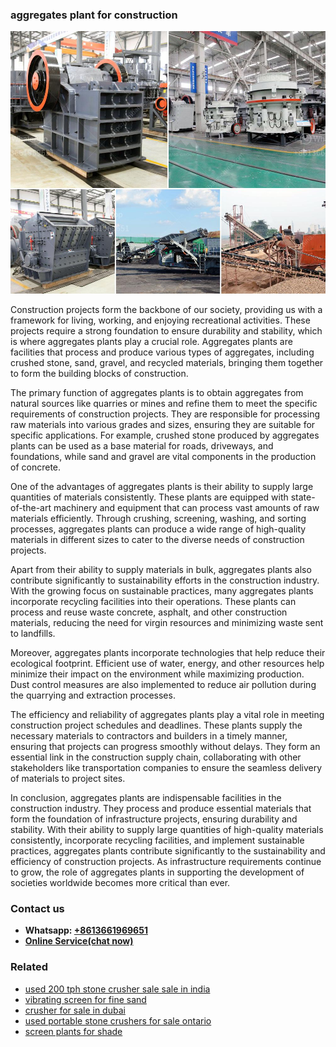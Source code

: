<h3>aggregates plant for construction</h3><img src='1708497202.jpg' alt=''><p>Construction projects form the backbone of our society, providing us with a framework for living, working, and enjoying recreational activities. These projects require a strong foundation to ensure durability and stability, which is where aggregates plants play a crucial role. Aggregates plants are facilities that process and produce various types of aggregates, including crushed stone, sand, gravel, and recycled materials, bringing them together to form the building blocks of construction.</p><p>The primary function of aggregates plants is to obtain aggregates from natural sources like quarries or mines and refine them to meet the specific requirements of construction projects. They are responsible for processing raw materials into various grades and sizes, ensuring they are suitable for specific applications. For example, crushed stone produced by aggregates plants can be used as a base material for roads, driveways, and foundations, while sand and gravel are vital components in the production of concrete.</p><p>One of the advantages of aggregates plants is their ability to supply large quantities of materials consistently. These plants are equipped with state-of-the-art machinery and equipment that can process vast amounts of raw materials efficiently. Through crushing, screening, washing, and sorting processes, aggregates plants can produce a wide range of high-quality materials in different sizes to cater to the diverse needs of construction projects.</p><p>Apart from their ability to supply materials in bulk, aggregates plants also contribute significantly to sustainability efforts in the construction industry. With the growing focus on sustainable practices, many aggregates plants incorporate recycling facilities into their operations. These plants can process and reuse waste concrete, asphalt, and other construction materials, reducing the need for virgin resources and minimizing waste sent to landfills.</p><p>Moreover, aggregates plants incorporate technologies that help reduce their ecological footprint. Efficient use of water, energy, and other resources help minimize their impact on the environment while maximizing production. Dust control measures are also implemented to reduce air pollution during the quarrying and extraction processes.</p><p>The efficiency and reliability of aggregates plants play a vital role in meeting construction project schedules and deadlines. These plants supply the necessary materials to contractors and builders in a timely manner, ensuring that projects can progress smoothly without delays. They form an essential link in the construction supply chain, collaborating with other stakeholders like transportation companies to ensure the seamless delivery of materials to project sites.</p><p>In conclusion, aggregates plants are indispensable facilities in the construction industry. They process and produce essential materials that form the foundation of infrastructure projects, ensuring durability and stability. With their ability to supply large quantities of high-quality materials consistently, incorporate recycling facilities, and implement sustainable practices, aggregates plants contribute significantly to the sustainability and efficiency of construction projects. As infrastructure requirements continue to grow, the role of aggregates plants in supporting the development of societies worldwide becomes more critical than ever.</p><h3>Contact us</h3><ul><li><strong>Whatsapp:&nbsp;<a href="https://wa.me/8613661969651">+8613661969651</a></strong></li><li><a href="https://swt.shibang-china.com/?git&amp;zhl&amp;aggregates plant for construction"><strong>Online Service(chat now)</strong></a></li></ul><h3>Related</h3><ul><li><a href='used 200 tph stone crusher sale sale in india.md'>used 200 tph stone crusher sale sale in india</a></li><li><a href='vibrating screen for fine sand.md'>vibrating screen for fine sand</a></li><li><a href='crusher for sale in dubai.md'>crusher for sale in dubai</a></li><li><a href='used portable stone crushers for sale ontario.md'>used portable stone crushers for sale ontario</a></li><li><a href='screen plants for shade.md'>screen plants for shade</a></li></ul>
